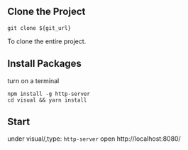 ## Clone the Project

```git clone ${git_url}```

To clone the entire project.

## Install Packages
turn on a terminal

```npm install -g http-server```  
```cd visual && yarn install``` 

## Start
under visual/,type:
```http-server```
open http://localhost:8080/


